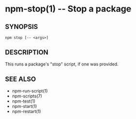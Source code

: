 npm-stop(1) -- Stop a package
=============================




























































































































































































































<extoc></extoc>

## SYNOPSIS

    npm stop [-- <args>]

## DESCRIPTION

This runs a package's "stop" script, if one was provided.

## SEE ALSO

* npm-run-script(1)
* npm-scripts(7)
* npm-test(1)
* npm-start(1)
* npm-restart(1)
